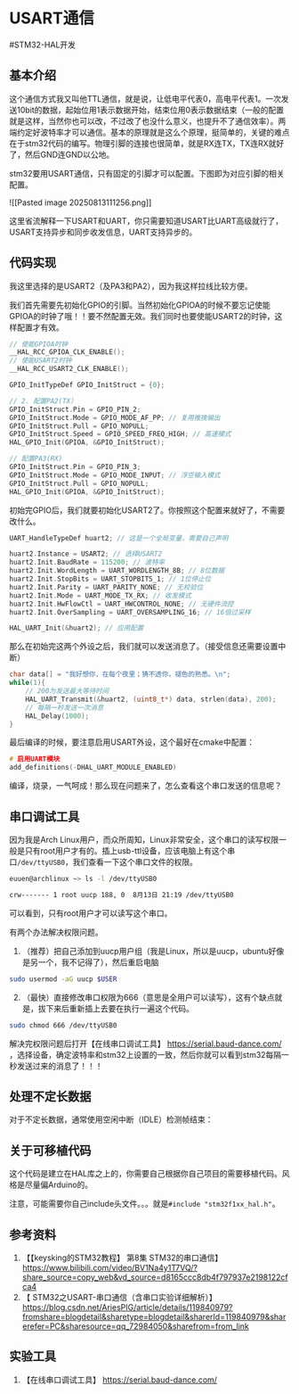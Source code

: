# USART通信

#STM32-HAL开发

## 基本介绍

这个通信方式我又叫他TTL通信，就是说，让低电平代表0，高电平代表1。一次发送10bit的数据，起始位用1表示数据开始，结束位用0表示数据结束（一般的配置就是这样，当然你也可以改，不过改了也没什么意义，也提升不了通信效率）。两端约定好波特率才可以通信。基本的原理就是这么个原理，挺简单的，关键的难点在于stm32代码的编写。物理引脚的连接也很简单，就是RX连TX，TX连RX就好了，然后GND连GND以公地。

stm32要用USART通信，只有固定的引脚才可以配置。下图即为对应引脚的相关配置。

![[Pasted image 20250813111256.png]]

这里省流解释一下USART和UART，你只需要知道USART比UART高级就行了，USART支持异步和同步收发信息，UART支持异步的。

## 代码实现

我这里选择的是USART2（及PA3和PA2），因为我这样拉线比较方便。

我们首先需要先初始化GPIO的引脚。当然初始化GPIOA的时候不要忘记使能GPIOA的时钟了哦！！要不然配置无效。我们同时也要使能USART2的时钟，这样配置才有效。

```c
// 使能GPIOA时钟
__HAL_RCC_GPIOA_CLK_ENABLE();
// 使能USART2时钟
__HAL_RCC_USART2_CLK_ENABLE();

GPIO_InitTypeDef GPIO_InitStruct = {0};

// 2. 配置PA2(TX）
GPIO_InitStruct.Pin = GPIO_PIN_2;
GPIO_InitStruct.Mode = GPIO_MODE_AF_PP; // 复用推挽输出
GPIO_InitStruct.Pull = GPIO_NOPULL;
GPIO_InitStruct.Speed = GPIO_SPEED_FREQ_HIGH; // 高速模式
HAL_GPIO_Init(GPIOA, &GPIO_InitStruct);

// 配置PA3(RX)
GPIO_InitStruct.Pin = GPIO_PIN_3;
GPIO_InitStruct.Mode = GPIO_MODE_INPUT; // 浮空输入模式
GPIO_InitStruct.Pull = GPIO_NOPULL;
HAL_GPIO_Init(GPIOA, &GPIO_InitStruct);
```

初始完GPIO后，我们就要初始化USART2了。你按照这个配置来就好了，不需要改什么。

```c
UART_HandleTypeDef huart2; // 这是一个全局变量，需要自己声明

huart2.Instance = USART2; // 选择USART2
huart2.Init.BaudRate = 115200; // 波特率
huart2.Init.WordLength = UART_WORDLENGTH_8B; // 8位数据
huart2.Init.StopBits = UART_STOPBITS_1; // 1位停止位
huart2.Init.Parity = UART_PARITY_NONE; // 无校验位
huart2.Init.Mode = UART_MODE_TX_RX; // 收发模式
huart2.Init.HwFlowCtl = UART_HWCONTROL_NONE; // 无硬件流控
huart2.Init.OverSampling = UART_OVERSAMPLING_16; // 16倍过采样

HAL_UART_Init(&huart2); // 应用配置
```

那么在初始完这两个外设之后，我们就可以发送消息了。（接受信息还需要设置中断）

```c
char data[] = "我好想你，在每个夜里；猜不透你，褪色的熟悉。\n";
while(1){
	// 200为发送最大等待时间
	HAL_UART_Transmit(&huart2, (uint8_t*) data, strlen(data), 200);
	// 每隔一秒发送一次消息
	HAL_Delay(1000);
}
```

最后编译的时候，要注意启用USART外设，这个最好在cmake中配置：

```c
# 启用UART模块
add_definitions(-DHAL_UART_MODULE_ENABLED)
```

编译，烧录，一气呵成！那么现在问题来了，怎么查看这个串口发送的信息呢？

## 串口调试工具

因为我是Arch Linux用户，而众所周知，Linux非常安全，这个串口的读写权限一般是只有root用户才有的。插上usb-ttl设备，应该电脑上有这个串口`/dev/ttyUSB0`，我们查看一下这个串口文件的权限。

```sh
euuen@archlinux ~> ls -l /dev/ttyUSB0                             

crw------- 1 root uucp 188, 0  8月13日 21:19 /dev/ttyUSB0
```

可以看到，只有root用户才可以读写这个串口。

有两个办法解决权限问题。

1. （推荐）把自己添加到uucp用户组（我是Linux，所以是uucp，ubuntu好像是另一个，我不记得了），然后重启电脑
```sh
sudo usermod -aG uucp $USER
```

2. （最快）直接修改串口权限为666（意思是全用户可以读写），这有个缺点就是，拔下来后重新插上去要在执行一遍这个代码。
```sh
sudo chmod 666 /dev/ttyUSB0
```

解决完权限问题后打开【在线串口调试工具】 https://serial.baud-dance.com/ ，选择设备，确定波特率和stm32上设置的一致，然后你就可以看到stm32每隔一秒发送过来的消息了！！！

## 处理不定长数据

对于不定长数据，通常使用空闲中断（IDLE）检测帧结束：

## 关于可移植代码

这个代码是建立在HAL库之上的，你需要自己根据你自己项目的需要移植代码。风格是尽量偏Arduino的。

注意，可能需要你自己include头文件。。。就是`#include "stm32f1xx_hal.h"`。

## 参考资料
1. 【【keysking的STM32教程】 第8集 STM32的串口通信】 https://www.bilibili.com/video/BV1Na4y1T7VQ/?share_source=copy_web&vd_source=d8165ccc8db4f797937e2198122cfca4
2. 【 STM32之USART-串口通信（含串口实验详细解析）】 https://blog.csdn.net/AriesPIG/article/details/119840979?fromshare=blogdetail&sharetype=blogdetail&sharerId=119840979&sharerefer=PC&sharesource=qq_72984050&sharefrom=from_link
## 实验工具
1. 【在线串口调试工具】 https://serial.baud-dance.com/